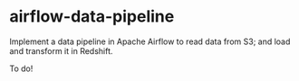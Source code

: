 # airflow-data-pipeline
Implement a data pipeline in Apache Airflow to read data from S3; and load and transform it in Redshift.

To do!
